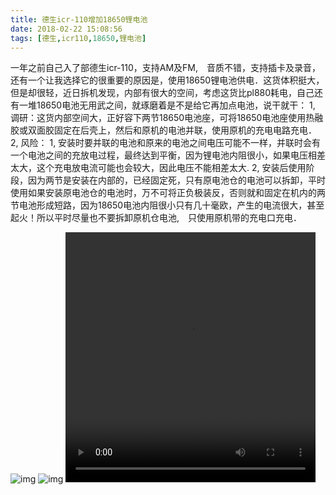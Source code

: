 ```yaml
---
title: 德生icr-110增加18650锂电池
date: 2018-02-22 15:08:56
tags: [德生,icr110,18650,锂电池]
---
```

一年之前自己入了部德生icr-110，支持AM及FM,　音质不错，支持插卡及录音，还有一个让我选择它的很重要的原因是，使用18650锂电池供电．这货体积挺大，但是却很轻，近日拆机发现，内部有很大的空间，考虑这货比pl880耗电，自己还有一堆18650电池无用武之间，就琢磨着是不是给它再加点电池，说干就干：
	1, 调研：这货内部空间大，正好容下两节18650电池座，可将18650电池座使用热融胶或双面胶固定在后壳上，然后和原机的电池并联，使用原机的充电电路充电．
	2, 风险：
		1, 安装时要并联的电池和原来的电池之间电压可能不一样，并联时会有一个电池之间的充放电过程，最终达到平衡，因为锂电池内阻很小，如果电压相差太大，这个充电放电流可能也会较大，因此电压不能相差太大.
		2, 安装后使用阶段，因为两节是安装在内部的，已经固定死，只有原电池仓的电池可以拆卸，平时使用如果安装原电池仓的电池时，万不可将正负极装反，否则就和固定在机内的两节电池形成短路，因为18650电池内阻很小只有几十毫欧，产生的电流很大，甚至起火！所以平时尽量也不要拆卸原机仓电池,　只使用原机带的充电口充电．

![img](/image/icr_110_1.jpg)
![img](/image/icr_110_2.jpg)
<video src="/image/icr_110_video.mp4" controls="controls" width="400" height="400">
您的浏览器不支持 video 标签。
</video>

